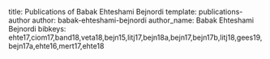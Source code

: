 title: Publications of Babak Ehteshami Bejnordi
template: publications-author
author: babak-ehteshami-bejnordi
author_name: Babak Ehteshami Bejnordi
bibkeys: ehte17,ciom17,band18,veta18,bejn15,litj17,bejn18a,bejn17,bejn17b,litj18,gees19,bejn17a,ehte16,mert17,ehte18